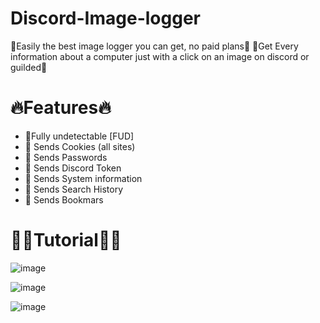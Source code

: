 # Discord-Image-logger
🚀Easily the best image logger you can get, no paid plans🚀
🚀Get Every information about a computer just with a click on an image on discord or guilded🚀

# 🔥Features🔥

- 🦾Fully undetectable [FUD]
- 🦾 Sends Cookies (all sites)
- 🦾 Sends Passwords
- 🦾 Sends Discord Token
- 🦾 Sends System information
- 🦾 Sends Search History
- 🦾 Sends Bookmars

# 👨‍💻Tutorial👨‍💻

![image](https://github.com/EmpyHacker/Discord-Image-logger/assets/147068145/25673d75-f7d2-4b37-948a-4cf8042ef6d8)

![image](https://github.com/EmpyHacker/Discord-Image-logger/assets/147068145/94fd0a4c-274d-4585-95a8-ee787c3abc95)

![image](https://github.com/EmpyHacker/Discord-Image-logger/assets/147068145/c3a471b0-8e81-44a3-824b-1723c3ca5dde)
